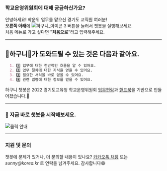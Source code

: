 ### 학교운영위원회에 대해 궁금하신가요?

  안녕하세요! 학운위 업무를 맡으신 경기도 교직원 여러분!   
  **오른쪽 아래**에
     ![하구니_아이콘 3](https://user-images.githubusercontent.com/103112399/166663273-bde9dac2-5979-45ea-ba55-e94697e0606c.png) 버튼을 눌러서 챗봇을 실행해보세요.      
  처음 메뉴로 가고 싶다면 "__처음으로__"라고 입력해주세요.
* * *

## 💌하구니💌가 도와드릴 수 있는 것은 다음과 같아요.
```markdown
  1. 1️⃣ 업무에 대한 전반적인 흐름을 알 수 있어요.
  2. 2️⃣ 업무 절차에 대한 지식을 얻을 수 있어요.
  3. 3️⃣ 필요한 서식을 바로 얻을 수 있어요.
  4. 4️⃣ 관련 법령에 대한 정보를 얻을 수 있어요.
```

  하구니 챗봇은 2022 경기도교육청 학교운영위원회    [업무편람](https://github.com/Cynthia0407/Hagoony/issues/17#issue-1252626516)과 [핸드북](https://github.com/Cynthia0407/Hagoony/issues/16#issue-1252626208)을 기반으로 만들어졌습니다.📃
* * *
### 📢 지금 바로 챗봇을 시작해보세요.
![클릭 안내](https://user-images.githubusercontent.com/103112399/172558601-ac91cee8-4d64-43fc-a5e8-445e388724ec.png)

* * *
### 지원 및 문의

  챗봇에 문제가 있거나, 더 문의할 내용이 있나요? [카카오톡 채팅](http://pf.kakao.com/_jKmxib/chat) 또는 _sunny@korea.kr_ 로 연락을 남겨주세요. 감사합니다😆

